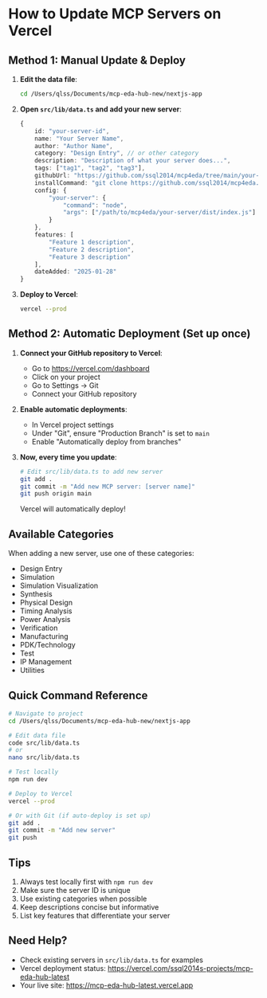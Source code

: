 # How to Update MCP Servers on Vercel

## Method 1: Manual Update & Deploy

1. **Edit the data file**:
   ```bash
   cd /Users/qlss/Documents/mcp-eda-hub-new/nextjs-app
   ```

2. **Open `src/lib/data.ts` and add your new server**:
   ```typescript
   {
       id: "your-server-id",
       name: "Your Server Name",
       author: "Author Name",
       category: "Design Entry", // or other category
       description: "Description of what your server does...",
       tags: ["tag1", "tag2", "tag3"],
       githubUrl: "https://github.com/ssql2014/mcp4eda/tree/main/your-server",
       installCommand: "git clone https://github.com/ssql2014/mcp4eda.git && cd mcp4eda/your-server && npm install && npm run build",
       config: {
           "your-server": {
               "command": "node",
               "args": ["/path/to/mcp4eda/your-server/dist/index.js"]
           }
       },
       features: [
           "Feature 1 description",
           "Feature 2 description",
           "Feature 3 description"
       ],
       dateAdded: "2025-01-28"
   }
   ```

3. **Deploy to Vercel**:
   ```bash
   vercel --prod
   ```

## Method 2: Automatic Deployment (Set up once)

1. **Connect your GitHub repository to Vercel**:
   - Go to https://vercel.com/dashboard
   - Click on your project
   - Go to Settings → Git
   - Connect your GitHub repository

2. **Enable automatic deployments**:
   - In Vercel project settings
   - Under "Git", ensure "Production Branch" is set to `main`
   - Enable "Automatically deploy from branches"

3. **Now, every time you update**:
   ```bash
   # Edit src/lib/data.ts to add new server
   git add .
   git commit -m "Add new MCP server: [server name]"
   git push origin main
   ```
   Vercel will automatically deploy!

## Available Categories

When adding a new server, use one of these categories:
- Design Entry
- Simulation
- Simulation Visualization
- Synthesis
- Physical Design
- Timing Analysis
- Power Analysis
- Verification
- Manufacturing
- PDK/Technology
- Test
- IP Management
- Utilities

## Quick Command Reference

```bash
# Navigate to project
cd /Users/qlss/Documents/mcp-eda-hub-new/nextjs-app

# Edit data file
code src/lib/data.ts
# or
nano src/lib/data.ts

# Test locally
npm run dev

# Deploy to Vercel
vercel --prod

# Or with Git (if auto-deploy is set up)
git add .
git commit -m "Add new server"
git push
```

## Tips

1. Always test locally first with `npm run dev`
2. Make sure the server ID is unique
3. Use existing categories when possible
4. Keep descriptions concise but informative
5. List key features that differentiate your server

## Need Help?

- Check existing servers in `src/lib/data.ts` for examples
- Vercel deployment status: https://vercel.com/ssql2014s-projects/mcp-eda-hub-latest
- Your live site: https://mcp-eda-hub-latest.vercel.app